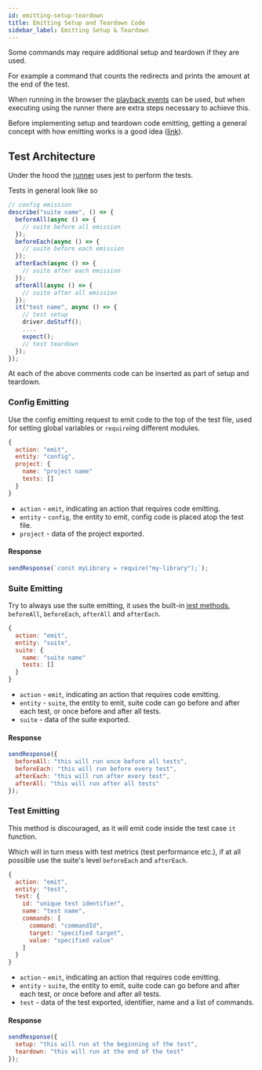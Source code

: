 ```yaml
---
id: emitting-setup-teardown
title: Emitting Setup and Teardown Code
sidebar_label: Emitting Setup & Teardown
---
```


Some commands may require additional setup and teardown if they are used.  

For example a command that counts the redirects and prints the amount at the end of the test.  

When running in the browser the [playback events](ide-events.md#playback-events) can be used, but when executing using the runner there are extra steps necessary to achieve this.  

Before implementing setup and teardown code emitting, getting a general concept with how emitting works is a good idea ([link](emitting-code.md)).  

## Test Architecture

Under the hood the [runner](emitting-code.md#selenium-side-runner-environment) uses jest to perform the tests.  

Tests in general look like so

```js
// config emission
describe("suite name", () => {
  beforeAll(async () => {
    // suite before all emission
  });
  beforeEach(async () => {
    // suite before each emission
  });
  afterEach(async () => {
    // suite after each emission
  });
  afterAll(async () => {
    // suite after all emission
  });
  it("test name", async () => {
    // test setup
    driver.doStuff();
    ....
    expect();
    // test teardown
  });
});
```
At each of the above comments code can be inserted as part of setup and teardown.

### Config Emitting

Use the config emitting request to emit code to the top of the test file, used for setting global variables or `require`ing different modules.  

```js
{
  action: "emit",
  entity: "config",
  project: {
    name: "project name"
    tests: []
  }
}
```

- `action` - `emit`, indicating an action that requires code emitting.
- `entity` - `config`, the entity to emit, config code is placed atop the test file.
- `project` - data of the project exported.

#### Response

```js
sendResponse(`const myLibrary = require("my-library");`);
```

### Suite Emitting

Try to always use the suite emitting, it uses the built-in [jest methods](https://facebook.github.io/jest/docs/en/api.html#reference), `beforeAll`, `beforeEach`, `afterAll` and `afterEach`.  

```js
{
  action: "emit",
  entity: "suite",
  suite: {
    name: "suite name"
    tests: []
  }
}
```

- `action` - `emit`, indicating an action that requires code emitting.
- `entity` - `suite`, the entity to emit, suite code can go before and after each test, or once before and after all tests.
- `suite` - data of the suite exported.

#### Response

```js
sendResponse({
  beforeAll: "this will run once before all tests",
  beforeEach: "this will run before every test",
  afterEach: "this will run after every test",
  afterAll: "this will run after all tests"
});
```

### Test Emitting

This method is discouraged, as it will emit code inside the test case `it` function.  

Which will in turn mess with test metrics (test performance etc.), if at all possible use the suite's level `beforeEach` and `afterEach`.  

```js
{
  action: "emit",
  entity: "test",
  test: {
    id: "unique test identifier",
    name: "test name",
    commands: [
      command: "commandId",
      target: "specified target",
      value: "specified value"
    ]
  }
}
```

- `action` - `emit`, indicating an action that requires code emitting.
- `entity` - `suite`, the entity to emit, suite code can go before and after each test, or once before and after all tests.
- `test` - data of the test exported, identifier, name and a list of commands.

#### Response

```js
sendResponse({
  setup: "this will run at the beginning of the test",
  teardown: "this will run at the end of the test"
});
```
